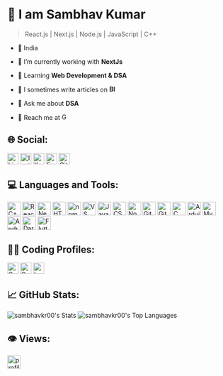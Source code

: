 # 👋 I am Sambhav Kumar

> React.js | Next.js | Node.js | JavaScript | C++

- 📍 India

- 🔎 I’m currently working with **NextJs**

- 📖 Learning **Web Development & DSA**

- 📝 I sometimes write articles on **[<img alt="Blogger" src="https://img.shields.io/badge/Blogger-%23FF5722?style=flat-square&logo=blogger&logoColor=white&color=%23FF5722" height="15" />](https://www.blogger.com/blog/posts/686635716425925772?tab=rj&bpli=1&pli=1)**

- 💬 Ask me about **DSA**

- 📧 Reach me at <a href="mailto:kumarsambhav00@gmail.com" target="blank"><img alt="Gmail" src="https://img.shields.io/badge/Gmail-%23FFFFFF?style=flat-square&logo=gmail&logoColor=red&color=%23FFFFFF" height="15" /></a>

## 🌐 Social:

<div>
  <a href="https://linkedin.com/in/sambhavkr00" target="blank"><img alt="LinkedIn" src="https://img.shields.io/badge/LinkedIn-%230A66C2?style=flat-square&logo=linkedin&logoColor=white&color=%230A66C2" height="25" /></a>
  <a href="https://instagram.com/sambhavkr00" target="blank"><img alt="Instagram" src="https://img.shields.io/badge/Instagram-%23E4405F?style=flat-square&logo=instagram&logoColor=white&color=%23E4405F" height="25" /></a>
  <a href="https://twitter.com/sambhavkr00" target="blank"><img alt="X" src="https://img.shields.io/badge/Twitter-%23000000?style=flat-square&logo=X&logoColor=white&color=%23000000" height="25" /></a>
  <a href="https://fb.com/sambhavkr00" target="blank"><img alt="Facebook" src="https://img.shields.io/badge/Facebook-%230866FF?style=flat-square&logo=facebook&logoColor=white&color=%230866FF" height="25" /></a>
  <a href="https://github.com/sambhavkr00" target="blank"><img alt="GitHub followers" src="https://img.shields.io/github/followers/sambhavkr00?style=flat-square&logo=Github&logoColor=white&label=GitHub&labelColor=black&color=blue" height="25" /></a>
</div>

## 💻 Languages and Tools:

<div>
  <img alt="C++" src="https://img.shields.io/badge/C%2B%2B-%2300599C?style=for-the-badge&logo=C%2B%2B&logoColor=white&color=%2300599C" height="30" />
  <img alt="ReactJs" src="https://img.shields.io/badge/React.Js-%2361DAFB?style=for-the-badge&logo=react&logoColor=black&color=%2361DAFB" height="30" />
  <img alt="NextJs" src="https://img.shields.io/badge/Next.js-%23000000?style=for-the-badge&logo=next.js&logoColor=white&color=%23000000" height="30" />
  <img alt="HTML5" src="https://img.shields.io/badge/HTML5-%23E34F26?style=for-the-badge&logo=HTML5&logoColor=white&color=%23E34F26" height="30" />
  <img alt="npm" src="https://img.shields.io/badge/npm-%23CB3837?style=for-the-badge&logo=npm&logoColor=white&color=%23CB3837" height="30">
  <img alt="VS Code" src="https://img.shields.io/badge/VS%20Code-%23007ACC?style=for-the-badge&logo=Visual%20Studio%20Code&logoColor=white&color=%23007ACC" height="30">
  <img alt="JavaScript" src="https://img.shields.io/badge/JavaScript-%23F7DF1E?style=for-the-badge&logo=javaScript&logoColor=black&color=%23F7DF1E" height="30" />
  <img alt="CSS3" src="https://img.shields.io/badge/CSS3-%231572B6?style=for-the-badge&logo=CSS3&logoColor=white&color=%231572B6" height="30" />
  <img alt="NodeJs" src="https://img.shields.io/badge/Node.js-%23339933?style=for-the-badge&logo=node.js&logoColor=white&color=%23339933" height="30" />
  <img alt="Git" src="https://img.shields.io/badge/Git-%23F05032?style=for-the-badge&logo=git&logoColor=white&color=%23F05032" height="30" />
  <img alt="GitHub" src="https://img.shields.io/badge/GitHub-%23181717?style=for-the-badge&logo=github&logoColor=white&color=%23181717" height="30" />
  <img alt="C" src="https://img.shields.io/badge/C-%23A8B9CC?style=for-the-badge&logo=c&logoColor=black&color=%23A8B9CC" height="30" />
  <img alt="Arduino" src="https://img.shields.io/badge/Arduino-%2300878F?style=for-the-badge&logo=arduino&logoColor=white&color=%2300878F" height="30">
  <img alt="MySQL" src="https://img.shields.io/badge/MySQL-%234479A1?style=for-the-badge&logo=MySQL&logoColor=black&color=%234479A1" height="30" />
  <img alt="Android" src="https://img.shields.io/badge/Android-%2334A853?style=for-the-badge&logo=android&logoColor=white&color=%2334A853" height="30" />
  <img alt="Dart" src="https://img.shields.io/badge/Dart-%230175C2?style=for-the-badge&logo=dart&logoColor=white&color=%230175C2" height="30" />
  <img alt="Flutter" src="https://img.shields.io/badge/Flutter-%2302569B?style=for-the-badge&logo=flutter&logoColor=white&color=%2302569B" height="30" />
</div>

## 👨‍💻 Coding Profiles:

<div>
  <a href="https://www.codechef.com/users/sambhavkr00" target="blank"><img alt="Codechef" src="https://img.shields.io/badge/Codechef-%235B4638?style=flat-square&logo=codechef&logoColor=white&color=%235B4638" height="25" /></a>
  <a href="https://codeforces.com/profile/sambhavkr00" target="blank"><img alt="Codeforces" src="https://img.shields.io/badge/Codeforces-%231F8ACB?style=flat-square&logo=codeforces&logoColor=white&color=%231F8ACB" height="25" /></a>
  <a href="https://www.leetcode.com/sambhavkr00" target="blank"><img alt="LeetCode" src="https://img.shields.io/badge/LeetCode-%23FFA116?style=flat-square&logo=leetcode&logoColor=white&color=%23FFA116" height="25" /></a>
</div>

## 📈 GitHub Stats:

![sambhavkr00's Stats](https://github-readme-stats.vercel.app/api?username=sambhavkr00&theme=dark&show_icons=true&hide_border=false&count_private=false)
![sambhavkr00's Top Languages](https://github-readme-stats.vercel.app/api/top-langs/?username=sambhavkr00&theme=dark&show_icons=true&hide_border=false&layout=compact)

## 👁️ Views:

<a href="https://visitcount.itsvg.in"><img src="https://visitcount.itsvg.in/api?id=sambhavkr00&label=Profile%20Views&color=1&icon=0&pretty=false" alt="profile views" height="30" /></a>
